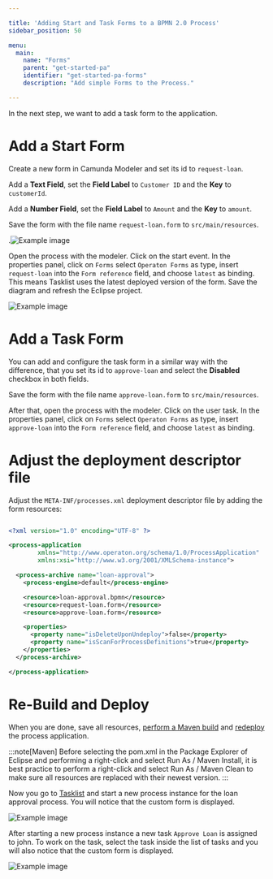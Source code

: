 ```yaml
---

title: 'Adding Start and Task Forms to a BPMN 2.0 Process'
sidebar_position: 50

menu:
  main:
    name: "Forms"
    parent: "get-started-pa"
    identifier: "get-started-pa-forms"
    description: "Add simple Forms to the Process."

---
```


In the next step, we want to add a task form to the application.


# Add a Start Form

Create a new form in Camunda Modeler and set its id to `request-loan`.

Add a **Text Field**, set the **Field Label** to `Customer ID` and the **Key** to `customerId`.

Add a **Number Field**, set the **Field Label** to `Amount` and the **Key** to `amount`.

Save the form with the file name `request-loan.form` to `src/main/resources`.

.![Example image](./img/form-builder-start-form.png)

Open the process with the modeler. Click on the start event. In the properties panel, click on `Forms` select `Operaton Forms` as type, insert `request-loan` into the `Form reference` field, and choose `latest` as binding. This means Tasklist uses the latest deployed version of the form. Save the diagram and refresh the Eclipse project.

![Example image](./img/modeler-start-form.png)


# Add a Task Form

You can add and configure the task form in a similar way with the difference,
that you set its id to `approve-loan` and select the **Disabled** checkbox in both fields.

Save the form with the file name `approve-loan.form` to `src/main/resources`.

After that, open the process with the modeler. Click on the user task. In the properties panel, click on `Forms` select `Operaton Forms` as type, insert `approve-loan` into the `Form reference` field, and choose `latest` as binding.

# Adjust the deployment descriptor file

Adjust the `META-INF/processes.xml` deployment descriptor file by adding the form resources:

```xml

<?xml version="1.0" encoding="UTF-8" ?>

<process-application
        xmlns="http://www.operaton.org/schema/1.0/ProcessApplication"
        xmlns:xsi="http://www.w3.org/2001/XMLSchema-instance">

  <process-archive name="loan-approval">
    <process-engine>default</process-engine>

    <resource>loan-approval.bpmn</resource>
    <resource>request-loan.form</resource>
    <resource>approve-loan.form</resource>

    <properties>
      <property name="isDeleteUponUndeploy">false</property>
      <property name="isScanForProcessDefinitions">true</property>
    </properties>
  </process-archive>

</process-application>
```

# Re-Build and Deploy

When you are done, save all resources, [perform a Maven build](deploy.md#build-the-web-application-with-maven) and [redeploy](deploy.md#deploy-to-apache-tomcat) the process application.

:::note[Maven]
Before selecting the pom.xml in the Package Explorer of Eclipse and performing a right-click and select Run As / Maven Install, it is best practice to perform a right-click and select Run As / Maven Clean to make sure all resources are replaced with their newest version.
:::

Now you go to [Tasklist](http://localhost:8080/operaton/app/tasklist) and start a new process instance for the loan approval process. You will notice that the custom form is displayed.

![Example image](./img/start-form-embedded.png)

After starting a new process instance a new task `Approve Loan` is assigned to john. To work on the task, select the task inside the list of tasks and you will also notice that the custom form is displayed.

![Example image](./img/task-form-embedded.png)
